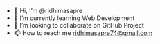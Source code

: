 - 👋 Hi, I’m @ridhimasapre
- 🌱 I’m currently learning Web Development 
- 💞️ I’m looking to collaborate on GitHub Project
- 📫 How to reach me ridhimasapre74@gmail.com

<!---
ridhimasapre/ridhimasapre is a ✨ special ✨ repository because its `README.md` (this file) appears on your GitHub profile.
You can click the Preview link to take a look at your changes.
--->

